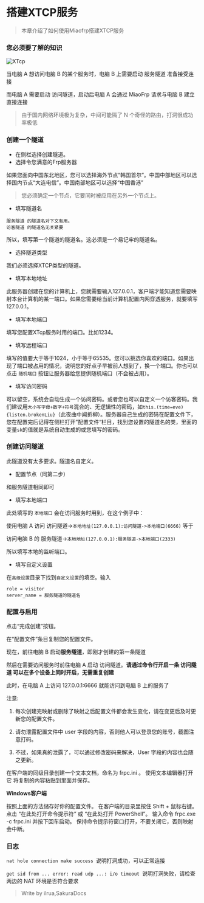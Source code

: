 # 搭建XTCP服务
> 本章介绍了如何使用Miaofrp搭建XTCP服务

### 您必须要了解的知识
![XTcp](https://img.cncn3.cn/images/32Ky.png)

当电脑 A 想访问电脑 B 的某个服务时，电脑 B 上需要启动 服务隧道 准备接受连接

而电脑 A 需要启动 访问隧道，启动后电脑 A 会通过 MiaoFrp 请求与电脑 B 建立直接连接

> 由于国内网络环境极为复杂，中间可能隔了 N 个奇怪的路由，打洞很成功率极低

### 创建一个隧道

* 在侧栏选择创建隧道。
* 选择令您满意的Frp服务器

如果您面向中国东北地区，您可以选择海外节点“韩国首尔”。中国中部地区可以选择国内节点“大连电信”。中国南部地区可以选择“中国香港”

>您必须确定一个节点，它要同时被应用在另外一个节点上。

* 填写隧道名

```
服务隧道 的隧道名对下文有用。
访客隧道 的隧道名无关紧要
```
所以，填写第一个隧道的隧道名。这必须是一个易记牢的隧道名。

* 选择隧道类型

我们必须选择XTCP类型的隧道。

* 填写本地地址

此服务器创建在您的计算机上，您就需要输入127.0.0.1，客户端才能知道您需要映射本台计算机的某一端口。如果您需要给当前计算机配置内网穿透服务，就要填写127.0.0.1。


* 填写本地端口

填写您配置XTcp服务时用的端口。比如1234。

* 填写远程端口

填写的值要大于等于1024，小于等于65535。您可以挑选你喜欢的端口。如果出现了端口被占用的情况，说明您的好点子早被前人想到了，换一个端口。你也可以点击 `随机端口` 按钮让服务器给您提供随机端口（不会被占用）。

* 填写访问密码

可以留空，系统会自动生成一个访问密码。或者您也可以自定义一个访客密码。我们建议用```大小写字母+数字+符号```混合的、无逻辑性的密码，如```this.(time=eve){listen.brokenLiu}```（此夜曲中闻折柳）。服务器自己生成的密码在配置文件下，您在配置完后记得在侧栏打开”配置文件“栏目，找到您设置的隧道名的类，里面的变量```sk```的值就是系统自动生成的或您填写的密码。

### 创建访问隧道

此隧道没有太多要求。隧道名自定义。

* 配置节点（同第二步）

和服务隧道相同即可

* 填写本地端口

此处填写的 ```本地端口``` 会在访问服务时用到，在这个例子中：

使用电脑 A 访问 访问隧道->```本地地址(127.0.0.1):访问隧道->本地端口(6666)```
等于

访问电脑 B 的 服务隧道->```本地地址(127.0.0.1):服务隧道->本地端口(2333)```

所以填写本地的监听端口。

* 填写自定义设置

在```高级设置```目录下找到```自定义设置```的填空。输入

```
role = visitor
server_name = 服务隧道的隧道名
```

### 配置与启用

点击“完成创建”按钮。

在“配置文件”条目复制您的配置文件。

现在，前往电脑 B 启动**服务隧道**，即刚才创建的第一条隧道

然后在需要访问服务时前往电脑 A 启动 访问隧道。**请通过命令行开启一条 访问隧道 可以在多个设备上同时开启，无需重复创建**

此时，在电脑 A 上访问 127.0.0.1:6666 就能访问到电脑 B 上的服务了

注意:

1. 每次创建完映射或删除了映射之后配置文件都会发生变化，请在变更后及时更新您的配置文件。

2. 请勿泄露配置文件中 user 字段的内容，否则他人可以登录您的账号，截图注意打码。

3. 不过，如果真的泄露了，可以通过修改密码来解决，User 字段的内容也会随之更新。

在客户端的同级目录创建一个文本文档，命名为 frpc.ini 。
使用文本编辑器打开它
将复制的内容粘贴到里面并保存。

 **Windows客户端**
 
按照上面的方法储存好你的配置文件。
在客户端的目录里按住 Shift + 鼠标右键。
点击 “在此处打开命令提示符” 或 “在此处打开 PowerShell”。
输入命令 frpc.exe -c frpc.ini 并按下回车启动。
保持命令提示符窗口打开，不要关闭它，否则映射会中断。

### 日志
```nat hole connection make success ```说明打洞成功，可以正常连接

```get sid from ... error: read udp ...: i/o timeout ```说明打洞失败，请检查两边的 NAT 环境是否符合要求


> Write by ilrua,SakuraDocs
